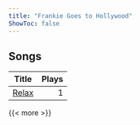 ```yaml
---
title: "Frankie Goes to Hollywood"
ShowToc: false
---
```


## Songs
Title | Plays 
----- | -----: 
[Relax](/songs/relax) | 1

{{< more >}}